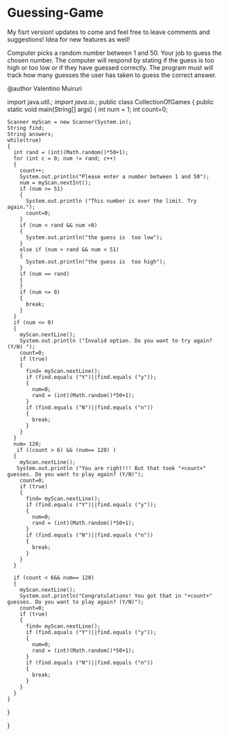 # Guessing-Game
My fisrt version! updates to come and feel free to leave comments and suggestions! Idea for new features as well!

Computer picks a random number between 1 and 50. Your job to guess the chosen number. The computer will respond by stating if the guess is too high or too low or if they have guessed correctly. The program must will track how many guesses the user has taken to guess the correct answer.

@author Valentino Muiruri
  
import java.util.*;
import java.io.*;
public class CollectionOfGames {
public static void main(String[] args)
  {
    int num = 1;
    int count=0;
    
    Scanner myScan = new Scanner(System.in);
    String find;
    String answers;
    while(true)
    {
      int rand = (int)(Math.random()*50+1);
      for (int c = 0; num != rand; c++)
      {
        count++;
        System.out.println("Please enter a number between 1 and 50");
        num = myScan.nextInt();
        if (num >= 51)
        {
          System.out.println ("This number is over the limit. Try again.");
          count=0;
        }
        if (num < rand && num >0)
        {
          System.out.println("the guess is  too low"); 
        }
        else if (num > rand && num < 51)
        {
          System.out.println("the guess is  too high"); 
        }
        if (num == rand)
        {
        } 
        if (num <= 0)
        {
          break;
        } 
      }
      if (num <= 0)
      {
        myScan.nextLine();
        System.out.println ("Invalid option. Do you want to try again? (Y/N) ");
        count=0;
        if (true)
        {
          find= myScan.nextLine();
          if (find.equals ("Y")||find.equals ("y"));
          {
            num=0;
            rand = (int)(Math.random()*50+1);
          }
          if (find.equals ("N")||find.equals ("n"))
          {
            break;
          }
        }
      }
      num= 120;
       if ((count > 6) && (num== 120) )
      {
        myScan.nextLine();
       System.out.println ("You are right!!! But that took "+count+" guesses. Do you want to play again? (Y/N)");
        count=0;
        if (true)
        {
          find= myScan.nextLine();
          if (find.equals ("Y")||find.equals ("y"));
          {
            num=0;
            rand = (int)(Math.random()*50+1);
          }
          if (find.equals ("N")||find.equals ("n"))
          {
            break;
          }
        }
      }

      if (count < 6&& num== 120)
      {
        myScan.nextLine();
        System.out.println("Congratulations! You got that in "+count+" guesses. Do you want to play again? (Y/N)");
        count=0;
        if (true)
        {
          find= myScan.nextLine();
          if (find.equals ("Y")||find.equals ("y"));
          {
            num=0;
            rand = (int)(Math.random()*50+1);
          }
          if (find.equals ("N")||find.equals ("n"))
          {
            break;
          }
        }
      }
    }
  }

}
